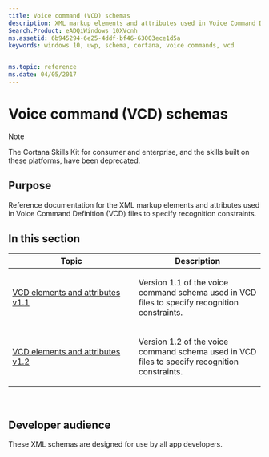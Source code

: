 ```yaml
---
title: Voice command (VCD) schemas
description: XML markup elements and attributes used in Voice Command Definition (VCD) files to specify recognition constraints.
Search.Product: eADQiWindows 10XVcnh
ms.assetid: 6b945294-6e25-4ddf-bf46-63003ece1d5a
keywords: windows 10, uwp, schema, cortana, voice commands, vcd


ms.topic: reference
ms.date: 04/05/2017
---
```


# Voice command (VCD) schemas

> [!NOTE]
> The Cortana Skills Kit for consumer and enterprise, and the skills built on these platforms, have been deprecated.

## Purpose

Reference documentation for the XML markup elements and attributes used in Voice Command Definition (VCD) files to specify recognition constraints.


## In this section

<table>
<colgroup>
<col width="50%" />
<col width="50%" />
</colgroup>
<thead>
<tr class="header">
<th>Topic</th>
<th>Description</th>
</tr>
</thead>
<tbody>
<tr class="odd">
<td><p><a href="voice-command-elements-and-attributes-1-1.md">VCD elements and attributes v1.1</a> </p></td>
<td><p>Version 1.1 of the voice command schema used in VCD files to specify recognition constraints.</p></td>
</tr>
<tr class="even">
<td><p><a href="voice-command-elements-and-attributes-1-2.md">VCD elements and attributes v1.2</a> </p></td>
<td><p>Version 1.2 of the voice command schema used in VCD files to specify recognition constraints.</p></td>
</tr>
</tbody>
</table>
 

## Developer audience


These XML schemas are designed for use by all app developers.

